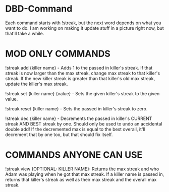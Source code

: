 # DBD-Command

Each command starts with !streak, but the next word depends on what you want to do. I am working on making it update stuff in a picture right now, but that'll take a while.
# MOD ONLY COMMANDS
!streak add {killer name} - Adds 1 to the passed in killer's streak. If that streak is now larger than the max streak, change max streak to that killer's streak. If the new killer streak is greater than that killer's old max streak, update the killer's max streak.
  
!streak set {killer name} {value} - Sets the given killer's streak to the given value.
  
!streak reset {killer name} - Sets the passed in killer's streak to zero.

!streak dec {killer name} - Decrements the passed in killer's CURRENT streak AND BEST streak by one. Should only be used to undo an accidental double add! If the decremented max is equal to the best overall, it'll decrement that by one too, but that should fix itself.

# COMMANDS ANYONE CAN USE
!streak view {OPTIONAL: KILLER NAME}: Returns the max streak and who Adam was playing when he got that max streak. If a killer name is passed in, returns that killer's streak as well as their max streak and the overall max streak.
